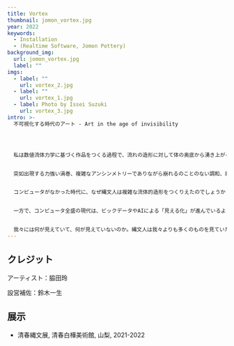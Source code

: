 ```yaml
---
title: Vortex
thumbnail: jomon_vortex.jpg
year: 2022
keywords:
  - Installation
  - (Realtime Software, Jomon Pottery)
background_img:
  url: jomon_vortex.jpg
  label: ""
imgs:
  - label: ""
    url: vortex_2.jpg
  - label: ""
    url: vortex_1.jpg
  - label: Photo by Issei Suzuki
    url: vortex_3.jpg
intro: >-
  不可視化する時代のアート - Art in the age of invisibility




  私は数値流体力学に基づく作品をつくる過程で、流れの造形に対して体の奥底から湧き上がる不思議な感動、根源的な美的感覚を感じているのですが、縄文土器を目の前にした時、全く同じでは無いにせよかなり近い感覚が身体を満たしていることに気がつきました。


  突如出現する力強い渦巻、複雑なアンシンメトリーでありながら崩れるのことのない調和、爬虫類や両生類を思わせる有機的な曲線や曲面。これらの造形的特徴が両者に共通しているのです。現代の技術の象徴であるコンピュータを駆使して浮かび上がらせる流体のイメージが、縄文時代の象徴である土器のパターンによく似ているのはとても不思議なことです。


  コンピュータがなかった時代に、なぜ縄文人は複雑な流体的造形をつくりえたのでしょうか？縄文人はどのような風景と世界を見ていたのでしょうか？生きるか死ぬか、狩るか狩られるかというのっぴきならない状況で、全身全霊で獲物と向き合う激烈な日常を過ごしていた縄文人は、我々の想像を絶する身体感覚や空間感覚を持っていたことでしょう。そのような身体と空間に加えて、縄文特有の呪術的精神世界が彼らの創作物に関係していたのかもしれません（岡本太郎はそのような縄文人の感覚を四次元的世界と名づけ、『縄文土器論』で彼らが見ていた世界と土器造形の関係を紐解こうとしました）。


  一方で、コンピュータ全盛の現代は、ビックデータやAIによる「見える化」が進んでいるようで、実は「不可視化」が進んでいる時代なのかもしれません。コロナ禍において我々は真実をみようと努力しています。しかし、多くの人は自らの手で直接データに触れることはなく、その代わりに、扇動的な見出しやフェイクニュースが横行するマスメディアから世界を捉えようとしているようにみえます。かつての縄文人のように、現代人はデータの森を駆け抜け、全身全霊で真実を捉えようとする身体を獲得すべきではないでしょうか。


  我々には何が見えていて、何が見えていないのか。縄文人は我々よりも多くのものを見ていたのではないか。パンデミックで混乱した世界の中で、そのような問いが浮かび上がります。この展示では、縄文時代の土器や石器とデータサイエンスに基づく映像を併置することで、我々にとって「見る」「見える」とはどのようなことなのか改めて問いたいと考えました。
---
```


## クレジット

アーティスト：脇田玲

設営補佐：鈴木一生

## 展示

- 清春縄文展, 清春白樺美術館, 山梨, 2021-2022
